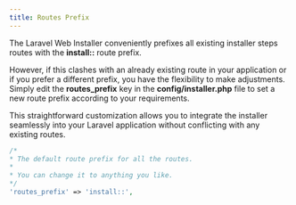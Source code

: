 ```yaml
---
title: Routes Prefix
---
```

The Laravel Web Installer conveniently prefixes all existing installer steps routes with the **install::** route prefix.

However, if this clashes with an already existing route in your application or if you prefer a different prefix, you have the flexibility to make adjustments. Simply edit the **routes_prefix** key in the **config/installer.php** file to set a new route prefix according to your requirements.

This straightforward customization allows you to integrate the installer seamlessly into your Laravel application without conflicting with any existing routes.


```php
/*
* The default route prefix for all the routes.
*
* You can change it to anything you like.
*/
'routes_prefix' => 'install::',
```
